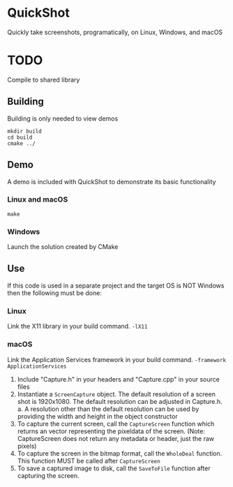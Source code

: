 # QuickShot

Quickly take screenshots, programatically, on Linux, Windows, and macOS

# TODO

Compile to shared library

## Building

Building is only needed to view demos

```
mkdir build
cd build
cmake ../
```

## Demo

A demo is included with QuickShot to demonstrate its basic functionality

### Linux and macOS

```
make
```

### Windows

Launch the solution created by CMake

## Use

If this code is used in a separate project and the target OS is NOT Windows then the following must be done:

### Linux

Link the X11 library in your build command. `-lX11`

### macOS

Link the Application Services framework in your build command. `-framework ApplicationServices`


1. Include "Capture.h" in your headers and "Capture.cpp" in your source files
2. Instantiate a `ScreenCapture` object. The default resolution of a screen shot is 1920x1080. The default resolution can be adjusted in Capture.h. 
    a. A resolution other than the default resolution can be used by providing the width and height in the object constructor
3. To capture the current screen, call the `CaptureScreen` function which returns an vector representing the pixeldata of the screen. (Note: CaptureScreen does not return any metadata or header, just the raw pixels)
4. To capture the screen in the bitmap format, call the `WholeDeal` function. This function MUST be called after `CaptureScreen`
5. To save a captured image to disk, call the `SaveToFile` function after capturing the screen.